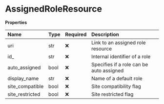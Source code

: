 # AssignedRoleResource

**Properties**

| Name            | Type | Required | Description                              |
| :-------------- | :--- | :------- | :--------------------------------------- |
| uri             | str  | ❌       | Link to an assigned role resource        |
| id\_            | str  | ❌       | Internal identifier of a role            |
| auto_assigned   | bool | ❌       | Specifies if a role can be auto assigned |
| display_name    | str  | ❌       | Name of a default role                   |
| site_compatible | bool | ❌       | Site compatibility flag                  |
| site_restricted | bool | ❌       | Site restricted flag                     |

<!-- This file was generated by liblab | https://liblab.com/ -->
